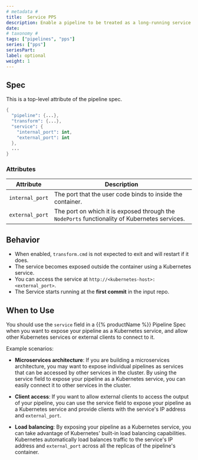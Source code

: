 ```yaml
---
# metadata # 
title:  Service PPS
description: Enable a pipeline to be treated as a long-running service.
date: 
# taxonomy #
tags: ["pipelines", "pps"]
series: ["pps"]
seriesPart:
label: optional
weight: 1
---
```


## Spec 
This is a top-level attribute of the pipeline spec. 

```s
{
  "pipeline": {...},
  "transform": {...},
  "service": {
    "internal_port": int,
    "external_port": int
  },
  ...
}

```

### Attributes 

|Attribute|Description|
|-|-|
|`internal_port`| The port that the user code binds to inside the container. |
|`external_port`| The port on which it is exposed through the `NodePorts` functionality of Kubernetes services.|

## Behavior 

- When enabled, `transform.cmd` is not expected to exit and will restart if it does.
- The service becomes exposed outside the container using a Kubernetes service.
- You can access the service at `http://<kubernetes-host>:<external_port>`.
- The Service starts running at the **first commit** in the input repo.

## When to Use

You should use the `service` field in a {{% productName %}} Pipeline Spec when you want to expose your pipeline as a Kubernetes service, and allow other Kubernetes services or external clients to connect to it.

Example scenarios: 

- **Microservices architecture**: If you are building a microservices architecture, you may want to expose individual pipelines as services that can be accessed by other services in the cluster. By using the service field to expose your pipeline as a Kubernetes service, you can easily connect it to other services in the cluster.

- **Client access**: If you want to allow external clients to access the output of your pipeline, you can use the service field to expose your pipeline as a Kubernetes service and provide clients with the service's IP address and `external_port`.

- **Load balancing**: By exposing your pipeline as a Kubernetes service, you can take advantage of Kubernetes' built-in load balancing capabilities. Kubernetes automatically load balances traffic to the service's IP address and `external_port` across all the replicas of the pipeline's container.